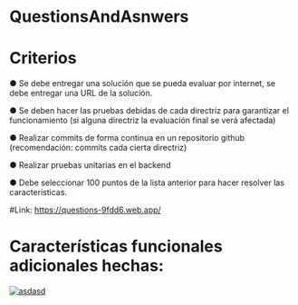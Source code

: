 # QuestionsAndAsnwers

# Criterios
● Se debe entregar una solución que se pueda evaluar por internet, se debe entregar
una URL de la solución.

● Se deben hacer las pruebas debidas de cada directriz para garantizar el
funcionamiento (si alguna directriz la evaluación final se verá afectada)

● Realizar commits de forma continua en un repositorio github (recomendación:
commits cada cierta directriz)

● Realizar pruebas unitarias en el backend

● Debe seleccionar 100 puntos de la lista anterior para hacer resolver las
características.

#Link: https://questions-9fdd6.web.app/

# Características funcionales adicionales hechas:


<a href="https://ibb.co/fHDvBcR"><img src="https://i.ibb.co/89YcTh3/asdasd.png" alt="asdasd" border="0"></a>
